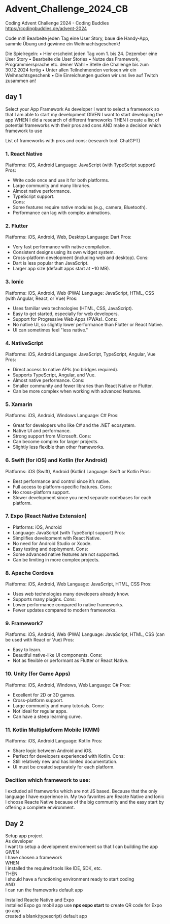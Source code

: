 # Advent_Challenge_2024_CB
Coding Advent Challenge 2024 - Coding Buddies
https://codingbuddies.de/advent-2024

Code mit! Bearbeite jeden Tag eine User Story, baue die Handy-App, sammle Übung und gewinne ein Weihnachtsgeschenk!

Die Spielregeln:
• Hier erscheint jeden Tag vom 1. bis 24. Dezember eine User Story
• Bearbeite die User Stories
• Nutze das Framework, Programmiersprache etc. deiner Wahl
• Stelle die Challenge bis zum 30.12.2024 fertig
• Unter allen Teilnehmenden verlosen wir ein Weihnachtsgeschenk
• Die Einreichungen gucken wir uns live auf Twitch zusammen an!

## day 1
Select your App Framework
As developer
I want to select a framework so that I am able to start my development
GIVEN
I want to start developing the app
WHEN
I did a research of different frameworks
THEN
I create a list of potential frameworks with their pros and cons
AND
make a decision which framework to use

List of frameworks with pros and cons: 
(research tool: ChatGPT)

### 1. React Native
Platforms: iOS, Android
Language: JavaScript (with TypeScript support)  
Pros:  
- Write code once and use it for both platforms.
- Large community and many libraries.
- Almost native performance.
- TypeScript support.  
Cons:  
- Some features require native modules (e.g., camera, Bluetooth).
- Performance can lag with complex animations.

### 2. Flutter
Platforms: iOS, Android, Web, Desktop
Language: Dart
Pros:
- Very fast performance with native compilation.
- Consistent designs using its own widget system.
- Cross-platform development (including web and desktop).
Cons:
- Dart is less popular than JavaScript.
- Larger app size (default apps start at ~10 MB).

### 3. Ionic
Platforms: iOS, Android, Web (PWA)
Language: JavaScript, HTML, CSS (with Angular, React, or Vue)
Pros:
- Uses familiar web technologies (HTML, CSS, JavaScript).
- Easy to get started, especially for web developers.
- Support for Progressive Web Apps (PWAs).
Cons:
- No native UI, so slightly lower performance than Flutter or React Native.
- UI can sometimes feel "less native."

### 4. NativeScript
Platforms: iOS, Android
Language: JavaScript, TypeScript, Angular, Vue
Pros:
- Direct access to native APIs (no bridges required).
- Supports TypeScript, Angular, and Vue.
- Almost native performance.
Cons:
- Smaller community and fewer libraries than React Native or Flutter.
- Can be more complex when working with advanced features.

### 5. Xamarin
Platforms: iOS, Android, Windows
Language: C#
Pros:
- Great for developers who like C# and the .NET ecosystem.
- Native UI and performance.
- Strong support from Microsoft.
Cons:
- Can become complex for larger projects.
- Slightly less flexible than other frameworks.

### 6. Swift (for iOS) and Kotlin (for Android)
Platforms: iOS (Swift), Android (Kotlin)
Language: Swift or Kotlin
Pros:
- Best performance and control since it’s native.
- Full access to platform-specific features.
Cons:
- No cross-platform support.
- Slower development since you need separate codebases for each platform.

### 7. Expo (React Native Extension)
- Platforms: iOS, Android
- Language: JavaScript (with TypeScript support)
Pros:
- Simplifies development with React Native.
- No need for Android Studio or Xcode.
- Easy testing and deployment.
Cons:
- Some advanced native features are not supported.
- Can be limiting in more complex projects.

### 8. Apache Cordova
Platforms: iOS, Android, Web
Language: JavaScript, HTML, CSS
Pros:
- Uses web technologies many developers already know.
- Supports many plugins.
Cons:
- Lower performance compared to native frameworks.
- Fewer updates compared to modern frameworks.

### 9. Framework7
Platforms: iOS, Android, Web (PWA)
Language: JavaScript, HTML, CSS (can be used with React or Vue)
Pros:
- Easy to learn.
- Beautiful native-like UI components.
Cons:
- Not as flexible or performant as Flutter or React Native.

### 10. Unity (for Game Apps)
Platforms: iOS, Android, Windows, Web
Language: C#
Pros:
- Excellent for 2D or 3D games.
- Cross-platform support.
- Large community and many tutorials.
Cons:
- Not ideal for regular apps.
- Can have a steep learning curve.

### 11. Kotlin Multiplatform Mobile (KMM)
Platforms: iOS, Android
Language: Kotlin
Pros:
- Share logic between Android and iOS.
- Perfect for developers experienced with Kotlin.
Cons:
- Still relatively new and has limited documentation.
- UI must be created separately for each platform.


### Decition which framework to use: 
I excluded all frameworks which are not JS based. Because that the only language I have experience in.
My two favorites are Reacte Native and Ionic
I choose Reacte Native because of the big community and the easy start by offering a complete environment.

## Day 2
Setup app project  
As developer  
I want to setup a development environment
so that I can building the app  
GIVEN  
I have chosen a framework  
WHEN  
I installed the required tools like IDE, SDK, etc.  
THEN  
I should have a functioning environment ready to start coding  
AND  
I can run the frameworks default app  

Installed Reacte Native and Expo  
installed Expo go mobil app 
use **npx expo start** to create QR code for Expo go app  
created a blank(typescript) default app  
